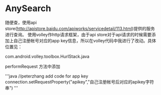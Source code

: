 # AnySearch

随便查，使用api store(http://apistore.baidu.com/apiworks/servicedetail/113.html)提供的服务进行查询。
使用volley作http请求框架，由于api store对于api请求的时候需要添加上自己注册帐号对应的app key信息，所以在volley代码中我进行了改动。具体位置见：

com.android.volley.toolbox.HurlStack.java

performRequest  方法中添加 

'''java
//peterzhang add code for app key
connection.setRequestProperty("apikey","自己注册帐号后对应的apikey字符串")
'''
